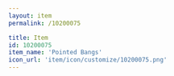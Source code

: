 ```yaml
---
layout: item
permalink: /10200075

title: Item
id: 10200075
item_name: 'Pointed Bangs'
icon_url: 'item/icon/customize/10200075.png'
---
```

